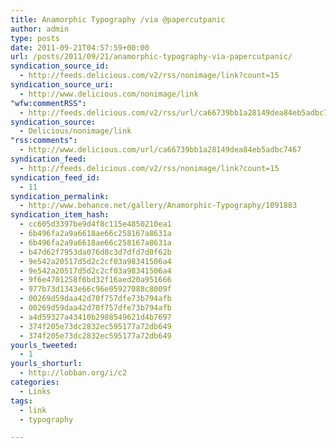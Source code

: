 ```yaml
---
title: Anamorphic Typography /via @papercutpanic
author: admin
type: posts
date: 2011-09-21T04:57:59+00:00
url: /posts/2011/09/21/anamorphic-typography-via-papercutpanic/
syndication_source_id:
  - http://feeds.delicious.com/v2/rss/nonimage/link?count=15
syndication_source_uri:
  - http://www.delicious.com/nonimage/link
"wfw:commentRSS":
  - http://feeds.delicious.com/v2/rss/url/ca66739bb1a28149dea84eb5adbc7467
syndication_source:
  - Delicious/nonimage/link
"rss:comments":
  - http://www.delicious.com/url/ca66739bb1a28149dea84eb5adbc7467
syndication_feed:
  - http://feeds.delicious.com/v2/rss/nonimage/link?count=15
syndication_feed_id:
  - 11
syndication_permalink:
  - http://www.behance.net/gallery/Anamorphic-Typography/1091883
syndication_item_hash:
  - cc605d3397be9d4f8c115e4850210ea1
  - 6b496fa2a9a6618ae66c258167a8631a
  - 6b496fa2a9a6618ae66c258167a8631a
  - b47d62f7953da076d8c3d7dfd7d0f62b
  - 9e542a20517d5d2c2cf03a98341506a4
  - 9e542a20517d5d2c2cf03a98341506a4
  - 9f6e4701258f6bd32f16aed20a951666
  - 977b73d1343e66c96e05927088c8009f
  - 00269d59daa42d70f757dfe73b794afb
  - 00269d59daa42d70f757dfe73b794afb
  - a4d59327a43410b2988549621d4b7697
  - 374f205e73dc2832ec595177a72db649
  - 374f205e73dc2832ec595177a72db649
yourls_tweeted:
  - 1
yourls_shorturl:
  - http://lobban.org/i/c2
categories:
  - Links
tags:
  - link
  - typography

---
```

